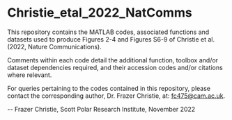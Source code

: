 # Christie_etal_2022_NatComms
This repository contains the MATLAB codes, associated functions and datasets used to produce Figures 2-4 and Figures S6-9 of Christie et al. (2022, Nature Communications). 

Comments within each code detail the additional function, toolbox and/or dataset dependencies required, and their accession codes and/or citations where relevant. 

For queries pertaining to the codes contained in this repository, please contact the corresponding author, Dr. Frazer Christie, at: fc475@cam.ac.uk.  

--
Frazer Christie, Scott Polar Research Institute, November 2022

